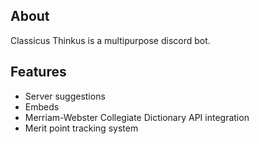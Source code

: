 ## About
Classicus Thinkus is a multipurpose discord bot.

## Features
* Server suggestions
* Embeds
* Merriam-Webster Collegiate Dictionary API integration
* Merit point tracking system
